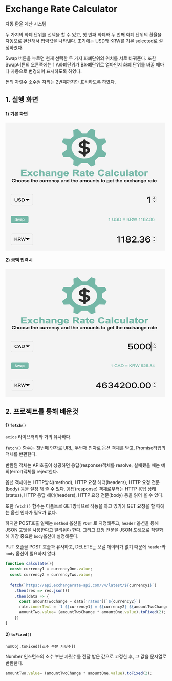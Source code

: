 # Exchange Rate Calculator

자동 환율 계산 시스템

두 가지의 화폐 단위를 선택을 할 수 있고, 첫 번째 화폐와 두 번째 화폐 단위의 환율을 자동으로 환산해서 입력값을 나타낸다. 초기에는 USD와 KRW를 기본 selected로 설정하였다.

Swap 버튼을 누르면 현재 선택한 두 가지 화폐단위의 위치를 서로 바꿔준다. 또한 Swap버튼의 오른쪽에는 1 A화폐단위가 B화폐단위로 얼마인지 화폐 단위를 바꿀 때마다 자동으로 변경되어 표시하도록 하였다.

돈의 자릿수 소수점 자리는 2번째까지만 표시하도록 하였다.



## 1. 실행 화면

#### 1) 기본 화면

<img align='center' src="https://github.com/jin0106/20-Web-projects-by-Vanilla-JS/raw/master/04.%20Exchange%20Rate%20Calculator/readme.assets/image-20211214123644819.png"  width="500" height="400"/>

#### 2) 금액 입력시 

<img align='center' src="https://github.com/jin0106/20-Web-projects-by-Vanilla-JS/raw/master/04.%20Exchange%20Rate%20Calculator/readme.assets/image-20211214123738347.png"  width="500" height="400"/>





## 2. 프로젝트를 통해 배운것

#### 1) `fetch()`

`axios` 라이브러리와 거의 유사하다.

`fetch()` 함수는 첫번째 인자로 URL, 두번재 인자로 옵션 객체를 받고, Promise타입의 객체를 반환한다.

반환된 객체는 API호출이 성공하면 응답(response)객체를 resolve, 실패했을 때는 예외(error)객체를 reject한다.

옵션 객체에는 HTTP방식(method), HTTP 요청 헤더(headers), HTTP 요청 전문(body) 등을 설정 해 줄 수 있다. 응답(response) 객체로부터는 HTTP 응답 상태(status), HTTP 응답 헤더(headers),  HTTP 요청 전문(body) 등을 읽어 올 수 있다.

또한 `fetch()` 함수는 디폴트로 GET방식으로 작동을 하고 있기에 GET 요청을 할 때에는 옵션 인자가 필요가 없다.

하지만 POST호출 일때는 `method` 옵션을 `POST` 로 지정해주고, `header` 옵션을 통해 JSON 포멧을 사용한다고 알려줘야 한다. 그리고 요청 전문을 JSON 포켓으로 직렬화해 가장 중요한 `body`옵션에 설정해준다. 



PUT 호출을 POST 호출과 유사하고, DELETE는 보낼 데이터가 없기 때문에 `header`와 `body` 옵션이 필요하지 않다.

```javascript
function calculate(){
  const currency1 = currencyOne.value;
  const currency2 = currencyTwo.value;

  fetch(`https://api.exchangerate-api.com/v4/latest/${currency1}`)
    .then(res => res.json())
    .then(data => {
      const amountTwoChange = data['rates'][`${currency2}`]
      rate.innerText = `1 ${currency1} = ${currency2} ${amountTwoChange}`
      amountTwo.value= (amountTwoChange * amountOne.value).toFixed(2);
    })
}
```





#### 2) `toFixed()`

`numObj.toFixed([소수 부분 자릿수])`

Number 인스턴스의 소수 부분 자릿수를 전달 받은 값으로 고정한 후, 그 값을 문자열로 반환한다.

```javascript
amountTwo.value= (amountTwoChange * amountOne.value).toFixed(2);
```
